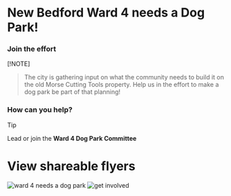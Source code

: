 # New Bedford Ward 4 needs a Dog Park!

### Join the effort
 [!NOTE]
 >The city is gathering input on what the community needs to build it on the old Morse Cutting Tools property.
 Help us in the effort to make a dog park be part of that planning!

 ### How can you help?
 
 > [!TIP]
> Lead or join the **Ward 4 Dog Park Committee**



# View shareable flyers

![ward 4 needs a dog park](https://github.com/ShFFnqhCJ/iaghj/assets/53147735/37fdab94-b83e-458c-aa81-781fcc4062dc)
![get involved](https://github.com/ShFFnqhCJ/iaghj/assets/53147735/1f7dc045-decb-43e1-82bd-a43c3796cf1a)


